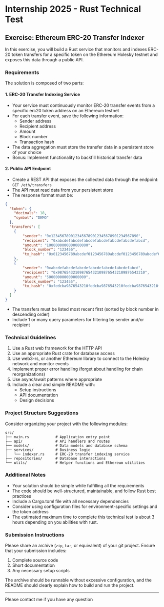 # Internship 2025 - Rust Technical Test

## Exercise: Ethereum ERC-20 Transfer Indexer

In this exercise, you will build a Rust service that monitors and indexes ERC-20 token transfers for a specific token on the Ethereum Holesky testnet and exposes this data through a public API.

### Requirements

The solution is composed of two parts:

#### 1. ERC-20 Transfer Indexing Service

* Your service must continuously monitor ERC-20 transfer events from a specific erc20 token address on an Ethereum testnet
* For each transfer event, save the following information:
  * Sender address
  * Recipient address
  * Amount
  * Block number
  * Transaction hash
* The data aggregation must store the transfer data in a persistent store of your choice
* Bonus: Implement functionality to backfill historical transfer data

#### 2. Public API Endpoint

* Create a REST API that exposes the collected data through the endpoint: `GET /eth/transfers`
* The API must read data from your persistent store
* The response format must be:

```json
{
  "token": {
    "decimals": 18,
    "symbol": "DEMO"
  },
  "transfers": [ 
    {
        "sender": "0x1234567890123456789012345678901234567890",
        "recipient": "0xabcdefabcdefabcdefabcdefabcdefabcdefabcd",
        "amount": "1000000000000000000",
        "block_number": "123456",
        "tx_hash": "0x0123456789abcdef0123456789abcdef0123456789abcdef0123456789abcdef"
    },
    {
        "sender": "0xabcdefabcdefabcdefabcdefabcdefabcdefabcd",
        "recipient": "0x9876543210987654321098765432109876543210",
        "amount": "500000000000000000",
        "block_number": "123455",
        "tx_hash": "0xfedcba9876543210fedcba9876543210fedcba9876543210fedcba9876543210"
    }
  ]
}
```

* The transfers must be listed most recent first (sorted by block number in descending order)
* Include 1 or many query parameters for filtering by sender and/or recipient

### Technical Guidelines

1. Use a Rust web framework for the HTTP API
2. Use an appropriate Rust crate for database access
3. Use web3-rs, or another Ethereum library to connect to the Holesky network and monitor events
4. Implement proper error handling (forget about handling for chain reorganizations)
5. Use async/await patterns where appropriate
6. Include a clear and simple README with:
   * Setup instructions
   * API documentation
   * Design decisions

### Project Structure Suggestions

Consider organizing your project with the following modules:

```
src/
├── main.rs            # Application entry point
├── api/               # API handlers and routes
├── models/            # Data models and database schema
├── services/          # Business logic
│   └── indexer.rs     # ERC-20 transfer indexing service
├── repositories/      # Database interactions
└── utils/             # Helper functions and Ethereum utilities
```

### Additional Notes

* Your solution should be simple while fulfilling all the requirements
* The code should be well-structured, maintainable, and follow Rust best practices
* Include a Cargo.toml file with all necessary dependencies
* Consider using configuration files for environment-specific settings and the token address
* The estimated maximum time to complete this technical test is about 3 hours depending on you abilities with rust.

### Submission Instructions

Please share an archive (`zip`, `tar`, or equivalent) of your git project. Ensure that your submission includes:

1. Complete source code
2. Short documentation
4. Any necessary setup scripts

The archive should be runnable without excessive configuration, and the README should clearly explain how to build and run the project.

---
Please contact me if you have any question
